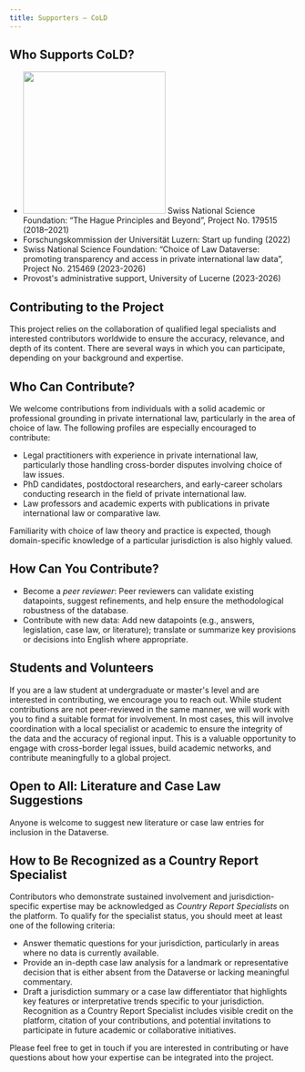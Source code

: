 ```yaml
---
title: Supporters — CoLD
---
```


## Who Supports CoLD?

- <img src="https://choiceoflawdataverse.blob.core.windows.net/assets/snf-logo.svg" width="250"/>
  Swiss National Science Foundation: “The Hague Principles and Beyond”, Project No. 179515 (2018–2021)
- Forschungskommission der Universität Luzern: Start up funding (2022)
- Swiss National Science Foundation: “Choice of Law Dataverse: promoting transparency and access in private international law data”, Project No. 215469 (2023-2026)
- Provost's administrative support, University of Lucerne (2023-2026)

## Contributing to the Project

This project relies on the collaboration of qualified legal specialists and interested contributors worldwide to ensure the accuracy, relevance, and depth of its content. There are several ways in which you can participate, depending on your background and expertise.

## Who Can Contribute?

We welcome contributions from individuals with a solid academic or professional grounding in private international law, particularly in the area of choice of law. The following profiles are especially encouraged to contribute:

- Legal practitioners with experience in private international law, particularly those handling cross-border disputes involving choice of law issues.
- PhD candidates, postdoctoral researchers, and early-career scholars conducting research in the field of private international law.
- Law professors and academic experts with publications in private international law or comparative law.

Familiarity with choice of law theory and practice is expected, though domain-specific knowledge of a particular jurisdiction is also highly valued.

## How Can You Contribute?

- Become a _peer reviewer_: Peer reviewers can validate existing datapoints, suggest refinements, and help ensure the methodological robustness of the database.
- Contribute with new data: Add new datapoints (e.g., answers, legislation, case law, or literature); translate or summarize key provisions or decisions into English where appropriate.

## Students and Volunteers

If you are a law student at undergraduate or master's level and are interested in contributing, we encourage you to reach out. While student contributions are not peer-reviewed in the same manner, we will work with you to find a suitable format for involvement. In most cases, this will involve coordination with a local specialist or academic to ensure the integrity of the data and the accuracy of regional input.
This is a valuable opportunity to engage with cross-border legal issues, build academic networks, and contribute meaningfully to a global project.

## Open to All: Literature and Case Law Suggestions

Anyone is welcome to suggest new literature or case law entries for inclusion in the Dataverse.

## How to Be Recognized as a Country Report Specialist

Contributors who demonstrate sustained involvement and jurisdiction-specific expertise may be acknowledged as _Country Report Specialists_ on the platform. To qualify for the specialist status, you should meet at least one of the following criteria:

- Answer thematic questions for your jurisdiction, particularly in areas where no data is currently available.
- Provide an in-depth case law analysis for a landmark or representative decision that is either absent from the Dataverse or lacking meaningful commentary.
- Draft a jurisdiction summary or a case law differentiator that highlights key features or interpretative trends specific to your jurisdiction.
  Recognition as a Country Report Specialist includes visible credit on the platform, citation of your contributions, and potential invitations to participate in future academic or collaborative initiatives.

Please feel free to get in touch if you are interested in contributing or have questions about how your expertise can be integrated into the project.
